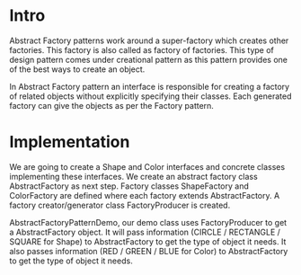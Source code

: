 # Intro
Abstract Factory patterns work around a super-factory which creates other factories. This factory is also called as factory of factories. This type of design pattern comes under creational pattern as this pattern provides one of the best ways to create an object.

In Abstract Factory pattern an interface is responsible for creating a factory of related objects without explicitly specifying their classes. Each generated factory can give the objects as per the Factory pattern.

# Implementation
We are going to create a Shape and Color interfaces and concrete classes implementing these interfaces. We create an abstract factory class AbstractFactory as next step. Factory classes ShapeFactory and ColorFactory are defined where each factory extends AbstractFactory. A factory creator/generator class FactoryProducer is created.

AbstractFactoryPatternDemo, our demo class uses FactoryProducer to get a AbstractFactory object. It will pass information (CIRCLE / RECTANGLE / SQUARE for Shape) to AbstractFactory to get the type of object it needs. It also passes information (RED / GREEN / BLUE for Color) to AbstractFactory to get the type of object it needs.
